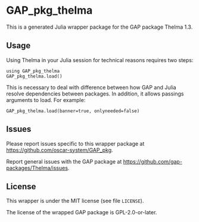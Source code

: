 # GAP_pkg_thelma

This is a generated Julia wrapper package for the GAP package Thelma 1.3.

## Usage

Using Thelma in your Julia session for technical reasons requires two steps:

    using GAP_pkg_thelma
    GAP_pkg_thelma.load()

This is necessary to deal with difference between how GAP and Julia
resolve dependencies between packages. In addition, it allows passings
arguments to load. For example:

    GAP_pkg_thelma.load(banner=true, onlyneeded=false)

## Issues

Please report issues specific to this wrapper package at <https://github.com/oscar-system/GAP_pkg>.

Report general issues with the GAP package at <https://github.com/gap-packages/Thelma/issues>.

## License

This wrapper is under the MIT license (see file `LICENSE`).

The license of the wrapped GAP package is GPL-2.0-or-later.
